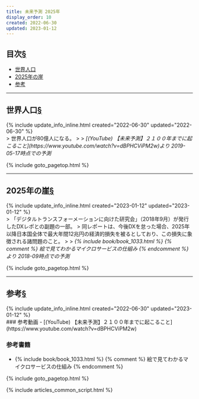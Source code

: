 ```yaml
---
title: 未来予測 2025年
display_order: 10
created: 2022-06-30
updated: 2023-01-12
---
```


## <a name="index">目次</a><a class="heading-anchor-permalink" href="#目次">§</a>

<ul id="index_ul">
<li><a href="#世界人口">世界人口</a></li>
<li><a href="#2025年の崖">2025年の崖</a></li>
<li><a href="#参考">参考</a></li>
</ul>

* * *
## <a name="世界人口">世界人口</a><a class="heading-anchor-permalink" href="#世界人口">§</a>
<div class="chapter-updated">{% include update_info_inline.html created="2022-06-30" updated="2022-06-30" %}</div>
> 世界人口が80億人になる。
>
> <cite>[(YouTube) 【未来予測】２１００年までに起こること](https://www.youtube.com/watch?v=dBPHCViPM2w)より 2019-05-17時点での予測</cite>

{% include goto_pagetop.html %}

* * *
## <a name="2025年の崖">2025年の崖</a><a class="heading-anchor-permalink" href="#2025年の崖">§</a>
<div class="chapter-updated">{% include update_info_inline.html created="2023-01-12" updated="2023-01-12" %}</div>
> 「デジタルトランスフォーメーションに向けた研究会」（2018年9月）が発行したDXレポとの副題の一部。  
> 同レポートは、今後DXを怠った場合、2025年以降日本国全体で最大年間12兆円の経済的損失を被るとしており、この損失に象徴される諸問題のこと。  
>
> <cite>{% include book/book_1033.html %} {% comment %} 絵で見てわかるマイクロサービスの仕組み {% endcomment %}より  2018-09時点での予測</cite>

{% include goto_pagetop.html %}

* * *
## <a name="参考">参考</a><a class="heading-anchor-permalink" href="#参考">§</a>
<div class="chapter-updated">{% include update_info_inline.html created="2022-06-30" updated="2023-01-12" %}</div>
### 参考動画
- [(YouTube) 【未来予測】２１００年までに起こること](https://www.youtube.com/watch?v=dBPHCViPM2w)

### 参考書籍
- {% include book/book_1033.html %} {% comment %} 絵で見てわかるマイクロサービスの仕組み {% endcomment %}

{% include goto_pagetop.html %}

{% include articles_common_script.html %}
